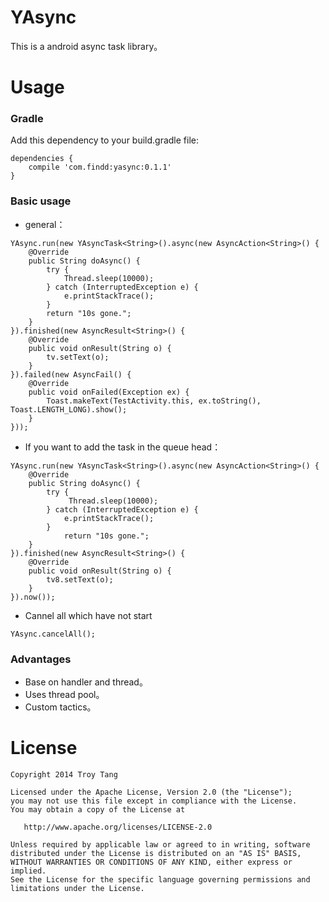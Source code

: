 # YAsync #

This is a android async task library。

# Usage #

### Gradle ###
Add this dependency to your build.gradle file:
```
dependencies {
    compile 'com.findd:yasync:0.1.1'
}
```

### Basic usage ###

* general：
```
YAsync.run(new YAsyncTask<String>().async(new AsyncAction<String>() {
    @Override
    public String doAsync() {
        try {
            Thread.sleep(10000);
        } catch (InterruptedException e) {
            e.printStackTrace();
        }
        return "10s gone.";
    }
}).finished(new AsyncResult<String>() {
    @Override
    public void onResult(String o) {
        tv.setText(o);
    }
}).failed(new AsyncFail() {
    @Override
    public void onFailed(Exception ex) {
        Toast.makeText(TestActivity.this, ex.toString(), Toast.LENGTH_LONG).show();
    }
}));
```

* If you want to add the task in the queue head：
```
YAsync.run(new YAsyncTask<String>().async(new AsyncAction<String>() {
    @Override
    public String doAsync() {
        try {
             Thread.sleep(10000);
        } catch (InterruptedException e) {
            e.printStackTrace();
        }
            return "10s gone.";
    }
}).finished(new AsyncResult<String>() {
    @Override
    public void onResult(String o) {
        tv8.setText(o);
    }
}).now());
```

* Cannel all which have not start
```
YAsync.cancelAll();
```

### Advantages ###

* Base on handler and thread。
* Uses thread pool。
* Custom tactics。

# License #

```
Copyright 2014 Troy Tang

Licensed under the Apache License, Version 2.0 (the "License");
you may not use this file except in compliance with the License.
You may obtain a copy of the License at

   http://www.apache.org/licenses/LICENSE-2.0

Unless required by applicable law or agreed to in writing, software
distributed under the License is distributed on an "AS IS" BASIS,
WITHOUT WARRANTIES OR CONDITIONS OF ANY KIND, either express or implied.
See the License for the specific language governing permissions and
limitations under the License.
```
